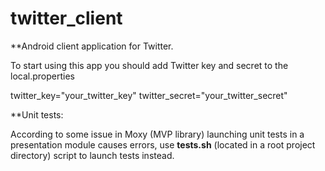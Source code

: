 # twitter_client
**Android client application for Twitter. 

To start using this app you should add Twitter key and secret to the local.properties

twitter_key="your_twitter_key"
twitter_secret="your_twitter_secret"

**Unit tests:

According to some issue in Moxy (MVP library) launching unit tests in a presentation module causes errors, use **tests.sh** (located in a root project directory) script to launch tests instead.
